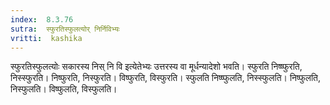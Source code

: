 ```yaml
---
index:  8.3.76
sutra:  स्फुरतिस्फुलत्योर् निर्निविभ्यः
vritti:  kashika 
---
```


स्फुरतिस्फुलत्योः सकारस्य निस् नि वि इत्येतेभ्यः उत्तरस्य वा मूर्धन्यादेशो भवति। स्फुरति निष्ष्फुरति, निस्स्फुरति। निष्फुरति, निस्फुरति। विष्फुरति, विस्फुरति। स्फुलति निष्ष्फुलति, निस्स्फुलति। निष्फुलति, निस्फुलति। विष्फुलति, विस्फुलति।

